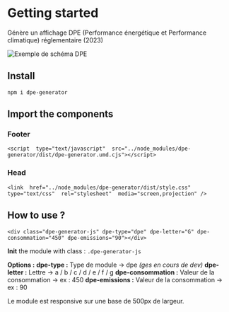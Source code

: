 # Getting started

Génère un affichage DPE (Performance énergétique et Performance climatique) réglementaire (2023)

![Exemple de schéma DPE ](https://i.postimg.cc/QxTS2zPj/Capture-d-e-cran-2023-07-19-a-09-35-28.png)

## Install

    npm i dpe-generator

## Import the components

### Footer

    <script  type="text/javascript"  src="../node_modules/dpe-generator/dist/dpe-generator.umd.cjs"></script>
    
### Head

    <link  href="../node_modules/dpe-generator/dist/style.css"  type="text/css"  rel="stylesheet"  media="screen,projection" />
    
## How to use ?

    <div class="dpe-generator-js" dpe-type="dpe" dpe-letter="G" dpe-consommation="450" dpe-emissions="90"></div>

**Init** the module with class : `.dpe-generator-js`

**Options :** 
**dpe-type :** Type de module -> dpe *(ges en cours de dev)*
**dpe-letter :** Lettre -> a / b /  c /  d /  e /  f /  g
**dpe-consommation :** Valeur de la consommation -> ex : 450
**dpe-emissions :** Valeur de la consommation -> ex : 90

Le module est responsive sur une base de 500px de largeur. 